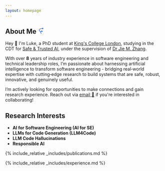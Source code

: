 ```yaml
---
layout: homepage
---
```


## About Me <img src="assets/img/favicon.png" alt="Icon" style="display: inline; width: 20px; height: 20px;">

Hey 👋 I'm Luke, a PhD student at [King's College London](https://www.kcl.ac.uk/), 
studying in the CDT for [Safe & Trusted AI](https://safeandtrustedai.org/), 
under the supervision of [Dr Jie M. Zhang](https://sites.google.com/view/jie-zhang/home).

With over **8** years of industry experience in software engineering and technical leadership roles,
I’m passionate about harnessing artificial intelligence to transform software engineering - 
bridging real‑world expertise with cutting‑edge research to build systems that are safe, 
robust, innovative, and genuinely useful.

I’m actively looking for opportunities to make connections and gain research experience.
Reach out via [email 📨](mailto:lukas.twist@kcl.ac.uk) if you're interested in collaborating!

## Research Interests

- **AI for Software Engineering (AI for SE)**
- **LLMs for Code Generation (LLM4Code)**
- **LLM Code Hallucinations**
- **Responsible AI**

{% include_relative _includes/publications.md %}

{% include_relative _includes/experience.md %}
